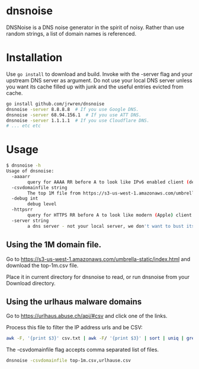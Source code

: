 # dnsnoise

DNSNoise is a DNS noise generator in the spirit of noisy.
Rather than use random strings, a list of domain names is referenced.

# Installation

Use `go install` to download and build.
Invoke with the -server flag and your upstream DNS server as argument.
Do not use your local DNS server unless you want its cache filled up with junk
and the useful entries evicted from cache.

```sh
go install github.com/jrwren/dnsnoise
dnsnoise -server 8.8.8.8  # If you use Google DNS.
dnsnoise -server 68.94.156.1  # If you use ATT DNS.
dnsnoise -server 1.1.1.1  # If you use Cloudflare DNS.
# ... etc etc
```

# Usage

```sh
$ dnsnoise -h
Usage of dnsnoise:
  -aaaarr
    	query for AAAA RR before A to look like IPv6 enabled client (default true)
  -csvdomainfile string
    	The top 1M file from https://s3-us-west-1.amazonaws.com/umbrella-static/index.html (default "top-1m.csv")
  -debug int
    	debug level
  -httpsrr
    	query for HTTPS RR before A to look like modern (Apple) client
  -server string
    	a dns server - not your local server, we don't want to bust its cache (default "68.94.156.1:53")

```

## Using the 1M domain file.

Go to https://s3-us-west-1.amazonaws.com/umbrella-static/index.html and download the top-1m.csv file.

Place it in current directory for dnsnoise to read, or run dnsnoise from your Download directory.

## Using the urlhaus malware domains

Go to https://urlhaus.abuse.ch/api/#csv and click one of the links.

Process this file to filter the IP address urls and be CSV:

```sh
awk -F, '{print $3}' csv.txt | awk -F/ '{print $3}' | sort | uniq | grep -nv '^\d' | sed 's/:/,/' > urlhaus.csv
```

The -csvdomainfile flag accepts comma separated list of files.

```sh
dnsnoise -csvdomainfile top-1m.csv,urlhause.csv
```
